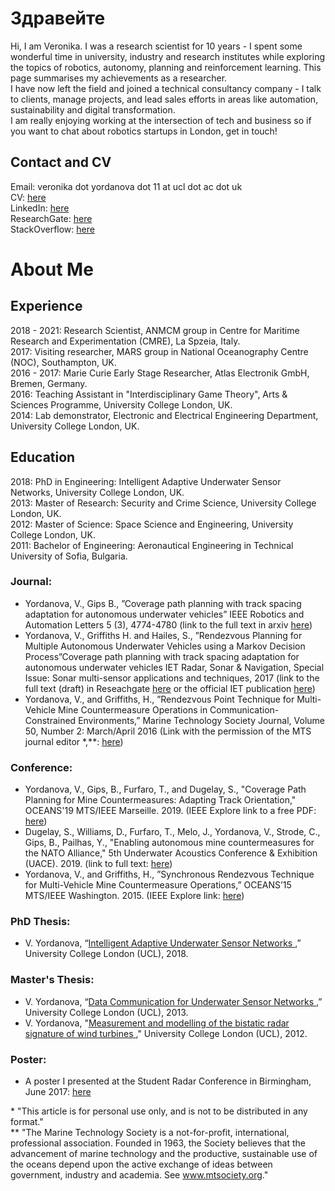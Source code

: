 # Здравейте

Hi, I am Veronika. I was a research scientist for 10 years - I spent some wonderful time in university, industry and research institutes while exploring the topics of robotics, autonomy, planning and reinforcement learning. This page summarises my achievements as a researcher. <br>
I have now left the field and joined a technical consultancy company - I talk to clients, manage projects, and lead sales efforts in areas like automation, sustainability and digital transformation. <br>
I am really enjoying working at the intersection of tech and business so if you want to chat about robotics startups in London, get in touch!

## Contact and CV
Email: veronika dot yordanova dot 11 at ucl dot ac dot uk <br>
CV: <a href="Veronika_Yordanova_CV.pdf">here</a> <br>
LinkedIn: <a href="www.linkedin.com/in/veronikayordanova/"> here</a> <br>
ResearchGate: <a href="www.researchgate.net/profile/Veronika_Yordanova"> here</a> <br>
StackOverflow: <a href="https://stackoverflow.com/users/3091361/voltronika?tab=profile"> here</a> <br>

# About Me

## Experience
2018 - 2021: Research Scientist, ANMCM group in Centre for Maritime Research and Experimentation (CMRE), La Spzeia, Italy. <br>
2017: Visiting researcher, MARS group in National Oceanography Centre (NOC), Southampton, UK. <br>
2016 - 2017: Marie Curie Early Stage Researcher, Atlas Electronik GmbH, Bremen, Germany. <br>
2016: Teaching Assistant in "Interdisciplinary Game Theory", Arts & Sciences Programme, University College London, UK. <br>
2014: Lab demonstrator, Electronic and Electrical Engineering Department, University College London, UK. <br>

## Education
2018: PhD in Engineering: Intelligent Adaptive Underwater Sensor Networks, University College London, UK.  <br>
2013: Master of Research: Security and Crime Science, University College London, UK.  <br>
2012: Master of Science: Space Science and Engineering, University College London, UK.  <br>
2011: Bachelor of Engineering: Aeronautical Engineering in Technical University of Sofia, Bulgaria.  <br>

### Journal:
* Yordanova, V., Gips B., ”Coverage path planning with track spacing adaptation for autonomous underwater vehicles” IEEE Robotics and Automation Letters 5 (3), 4774-4780 (link to the full text in arxiv <a href="https://arxiv.org/pdf/2006.12896.pdf"> here</a>)
* Yordanova, V., Griffiths H. and Hailes, S., ”Rendezvous Planning for Multiple Autonomous Underwater Vehicles using a Markov Decision Process”Coverage path planning with track spacing adaptation for autonomous underwater vehicles IET Radar, Sonar & Navigation, Special Issue: Sonar multi-sensor applications and techniques, 2017 (link to the full text (draft) in Reseachgate <a href="https://www.researchgate.net/publication/318646427_Rendezvous_Planning_for_Multiple_Autonomous_Underwater_Vehicles_using_a_Markov_Decision_Process"> here</a> or the official IET publication <a href="http://digital-library.theiet.org/content/journals/10.1049/iet-rsn.2017.0098?crawler=true&mimetype=application/pdf&tags=noindex"> here</a>) <br>
* Yordanova, V., and Griffiths, H., ”Rendezvous Point Technique for Multi-Vehicle Mine Countermeasure Operations in Communication-Constrained Environments,” Marine Technology Society Journal, Volume 50, Number 2: March/April 2016 (Link with the permission of the MTS journal editor *,**: <a href="Yordanova&GriffithsMTS.pdf">here</a>)


### Conference:
* Yordanova, V., Gips, B., Furfaro, T., and Dugelay, S., "Coverage Path Planning for Mine Countermeasures: Adapting Track Orientation," OCEANS'19 MTS/IEEE Marseille. 2019. (IEEE Explore link to a free PDF: <a href="https://ieeexplore.ieee.org/abstract/document/8867065"> here</a>)
* Dugelay, S., Williams, D., Furfaro, T., Melo, J., Yordanova, V., Strode, C., Gips, B., Pailhas, Y., "Enabling autonomous mine countermeasures for the NATO Alliance," 5th Underwater Acoustics Conference & Exhibition (UACE). 2019. (link to full text: <a href="https://paginas.fe.up.pt/~dee10008/papers/UACE2019_927_Dugelay.pdf"> here</a>)
* Yordanova, V., and Griffiths, H., ”Synchronous Rendezvous Technique for Multi-Vehicle Mine Countermeasure Operations,” OCEANS’15 MTS/IEEE Washington. 2015. (IEEE Explore link: <a href="http://ieeexplore.ieee.org/abstract/document/7401891/"> here</a>)

### PhD Thesis:
* V. Yordanova, “<a href="intelligent_adaptive_underwater_sensor_networks_veronika_yordanova_phd_thesis.pdf">Intelligent Adaptive Underwater Sensor Networks </a>,” University College London (UCL), 2018. <br>

### Master's Thesis:
* V. Yordanova, “<a href="mres_comms_2013.pdf">Data Communication for Underwater Sensor Networks </a>,” University College London (UCL), 2013. <br>
* V. Yordanova, "<a href="msc_radar_2012.pdf">Measurement and modelling of the bistatic radar signature of wind turbines </a>," University College London (UCL), 2012. <br>

### Poster:
* A poster I presented at the Student Radar Conference in Birmingham, June 2017: <a href="YORDANOVAVeronika_Birmingham_conference_17.pdf">here</a>


\* "This article is for personal use only, and is not to be distributed in any format." <br>
\** "The Marine Technology Society is a not-for-profit, international, professional association. Founded in 1963, the Society believes that the advancement of marine technology and the productive, sustainable use of the oceans depend upon the active exchange of ideas between government, industry and academia. See www.mtsociety.org." 
